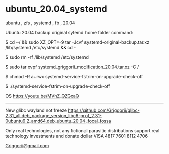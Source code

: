 # ubuntu_20.04_systemd
ubuntu , zfs , systemd , fb , 20.04

Ubuntu 20.04 backup original sytemd home folder command:

$ cd ~/ && sudo XZ_OPT=-9 tar -Jcvf systemd-original-backup.tar.xz /lib/systemd /etc/systemd && cd -

$ sudo rm -rf /lib/systemd /etc/systemd

$ sudo tar xvpf systemd_griggorii_modification_20.04.tar.xz -C /

$ chmod -R a+rwx systemd-service-fstrim-on-upgrade-check-off

$ ./systemd-service-fstrim-on-upgrade-check-off

OS https://youtu.be/MVhZ_QZGxaQ
_______________________________________________________________________________________________________________________________________________________________

New glibc wayland not freeze https://github.com/Griggorii/glibc-2.31_all.deb_package_version_libc6-prof_2.31-0ubuntu9.2_amd64.deb_ubuntu_20.04_focal_fossa

Only real technologies, not any fictional parasitic distributions support real technology investments and donate dollar VISA 4817 7601 8112 4706

Griggorii@gmail.com
